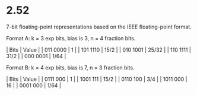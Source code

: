 # 2.52

7-bit floating-point representations based on the IEEE floating-point format.

Format A: k = 3 exp bits, bias is 3, n = 4 fraction bits.

| Bits     | Value  |
| 011 0000 |   1    |
| 101 1110 | 15/2   |
| 010 1001 | 25/32  |
| 110 1111 | 31/2   |
| 000 0001 |  1/64  |

Format B: k = 4 exp bits, bias is 7, n = 3 fraction bits.

| Bits     | Value |
| 0111 000 |   1   |
| 1001 111 | 15/2  |
| 0110 100 |  3/4  |
| 1011 000 |  16   |
| 0001 000 |  1/64 |
